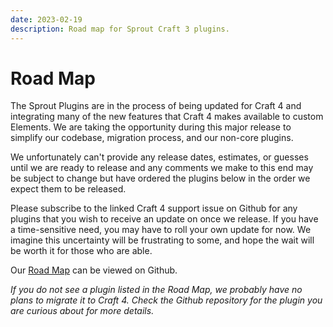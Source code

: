 ```yaml
---
date: 2023-02-19
description: Road map for Sprout Craft 3 plugins.
---
```


# Road Map

The Sprout Plugins are in the process of being updated for Craft 4 and integrating many of the new features that Craft 4 makes available to custom Elements. We are taking the opportunity during this major release to simplify our codebase, migration process, and our non-core plugins.

We unfortunately can't provide any release dates, estimates, or guesses until we are ready to release and any comments we make to this end may be subject to change but have ordered the plugins below in the order we expect them to be released.

Please subscribe to the linked Craft 4 support issue on Github for any plugins that you wish to receive an update on once we release. If you have a time-sensitive need, you may have to roll your own update for now. We imagine this uncertainty will be frustrating to some, and hope the wait will be worth it for those who are able.

Our [Road Map](https://github.com/orgs/barrelstrength/projects/3) can be viewed on Github.

_If you do not see a plugin listed in the Road Map, we probably have no plans to migrate it to Craft 4. Check the Github repository for the plugin you are curious about for more details._
